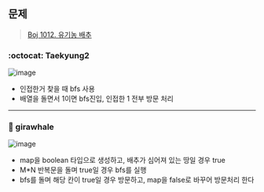 ## 문제
> [Boj 1012. 유기농 배추](https://www.acmicpc.net/problem/1012)


### :octocat: Taekyung2

![image](https://user-images.githubusercontent.com/37056992/92192681-7ba86400-eea1-11ea-9aec-c9f71a4d9a9b.png)

- 인접한거 찾을 때 bfs 사용
- 배열을 돌면서 1이면 bfs진입, 인접한 1 전부 방문 처리


---


### :whale: girawhale

![image](https://user-images.githubusercontent.com/48428699/95932030-ae7d3a80-0e05-11eb-81c8-3f8c8dbd018f.png)


- map을 boolean 타입으로 생성하고, 배추가 심어져 있는 땅일 경우 true
- M*N 반복문을 돌며 true일 경우 bfs를 실행
- bfs를 돌며 해당 칸이 true일 경우 방문하고, map을 false로 바꾸어 방문처리 한다